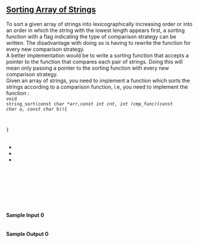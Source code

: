 ## **[Sorting Array of Strings](https://www.hackerrank.com/challenges/sorting-array-of-strings)** 
To sort a given array of strings into lexicographically increasing order or into an order in which the string with the lowest length appears first, a sorting function with a flag indicating the type of comparison strategy can be written. The disadvantage with doing so is having to rewrite the function for every new comparison strategy.<br>A better implementation would be to write a sorting function that accepts a pointer to the function that compares each pair of strings. Doing this will mean only passing a pointer to the sorting function with every new comparison strategy.<br>Given an array of strings, you need to implement a function which sorts the strings according to a comparison function, i.e, you need to implement the function :<br><code>void string_sort(const char **arr,const int cnt, int (*cmp_func)(const char* a, const char* b)){
    
}</code><br><br><ul><li></li><li></li><li></li></ul><br><br><br><br><br><br><br>**Sample Input 0**<br><code></code><br><br>**Sample Output 0**<br><code></code><br><br>